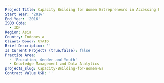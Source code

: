```yaml
---
Project Title: Capacity Building for Women Entrepreneurs in Accessing Public Procurement
Start Year: '2016'
End Year: '2016'
ISO3 Code:
  - IDN
Region: Asia
Country: Indonesia
Client/ Donor: USAID
Brief Description: ''
Is Current Project? (true/false): false
Practice Area:
  - 'Education, Gender and Youth'
  - Knowledge Management and Data Analytics
projects_slug: Capacity-Building-for-Women-En
Contract Value USD: ''
---
```

